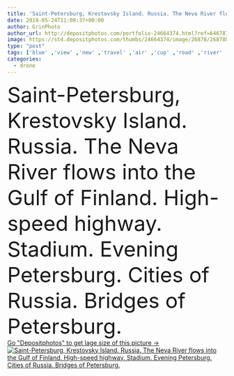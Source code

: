 ```yaml
---
title: 'Saint-Petersburg, Krestovsky Island. Russia. The Neva River flows into the Gulf of Finland. High-speed highway. Stadium. Evening Petersburg. Cities of Russia. Bridges of Petersburg.'
date: 2019-05-24T11:09:37+00:00
author: GrinPhoto
author_url: http://depositphotos.com/portfolio-24664374.html?ref=64678756
image: https://st4.depositphotos.com/thumbs/24664374/image/26878/268788390/api_thumb_450.jpg?forcejpeg=true
type: "post"
tags: ['blue' ,'view' ,'new' ,'travel' ,'air' ,'cup' ,'road' ,'river' ,'bridge' ,'landscape' ,'architecture' ,'building' ,'city' ,'construction' ,'urban' ,'night' ,'saint' ,'world' ,'tourism' ,'highway' ,'cityscape' ,'landmark' ,'europe' ,'Russia' ,'monument' ,'russian' ,'soccer' ,'football' ,'stadium' ,'island' ,'petersburg' ,'saint petersburg' ,'arena' ,'aerial' ,'sobor' ,'Peter' ,'florida' ,'zenith' ,'pete' ,'drone' ,'zenit' ,'vasilevsky' ,'krestovsky' ,'western rapid diameter' ,'petersburg russia' ,'Petersburg bridge' ,'petersburg panorama' ,'russia architecture' ]
categories: 
  - drone
---
```

<div aling="center">
            <font size="60"> Saint-Petersburg, Krestovsky Island. Russia. The Neva River flows into the Gulf of Finland. High-speed highway. Stadium. Evening Petersburg. Cities of Russia. Bridges of Petersburg.</font>   
</div>
<div>
    <a href='https://depositphotos.com/268788390/stock-photo-saint-petersburg-krestovsky-island-russia.html?ref=64678756' target=_blank > Go "Depositphotos" to get lage size of this picture ->
        <img href='https://depositphotos.com/268788390/stock-photo-saint-petersburg-krestovsky-island-russia.html?ref=64678756' src='https://st4.depositphotos.com/24664374/26878/i/950/depositphotos_268788390-stock-photo-saint-petersburg-krestovsky-island-russia.jpg?forcejpeg=true' alt='Saint-Petersburg, Krestovsky Island. Russia. The Neva River flows into the Gulf of Finland. High-speed highway. Stadium. Evening Petersburg. Cities of Russia. Bridges of Petersburg.' >
    </a>
</div>
